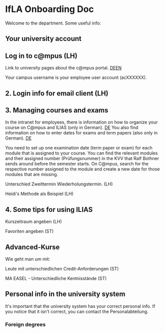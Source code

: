 # IfLA Onboarding Doc

Welcome to the department. Some useful info:

## Your university account 


## Log in to c@mpus (LH)

Link to university pages about the c@mpus portal. [DE](https://www.student.uni-stuttgart.de/uni-a-bis-z/CMPUS--Das-Campus-Management-Portal-der-Universitaet-Stuttgart/)[EN](https://www.student.uni-stuttgart.de/en/digital-services/campus/)

Your campus username is your employee user account (acXXXXXX).

## 2. Login info for email client (LH)

## 3. Managing courses and exams



In the intranet for employees, there is information on how to organize your course on C@mpus and ILIAS (only in German). [DE](https://www.izus.uni-stuttgart.de/itap/campus/co-hauptprozesse/lehrveranstaltung/) You also find information on how to enter dates for exams and term papers (also only in German). [DE](https://www.izus.uni-stuttgart.de/itap/campus/co-hauptprozesse/pruefung/)

You need to set up one examination date (term paper or exam) for each module that is assigned to your course. You can find the relevant modules and their assigned number (Prüfungsnummer) in the KVV that Ralf Bothner sends around before the semester starts. On C@mpus, search for the respective number assigned to the module and create a new date for those modules that are missing. 

Unterschied Zweittermin Wiederholungstermin. (LH)

Heidi's Methode als Beispiel (LH)


## 4. Some tips for using ILIAS

Kurszeitraum angeben (LH)

Favoriten angeben (ST)

## Advanced-Kurse
Wie geht man um mit:

Leute mit unterschiedlichen Credit-Anforderungen (ST)

MA EASEL - Unterschiedliche Kentnisstände (ST)

## Personal info in the university system

It's important that the university system has your correct personal info. If you notice that it isn't correct, you can contact the Personalabteilung.

### Foreign degrees

